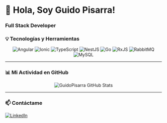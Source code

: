 # 👋 Hola, Soy Guido Pisarra!
### Full Stack Developer

### 💡 Tecnologías y Herramientas
<p align="center">
    <img src="https://img.shields.io/badge/Angular-DD0031?style=for-the-badge&logo=angular&logoColor=white" alt="Angular">
    <img src="https://img.shields.io/badge/Ionic-3880FF?style=for-the-badge&logo=ionic&logoColor=white" alt="Ionic">
    <img src="https://img.shields.io/badge/TypeScript-3178C6?style=for-the-badge&logo=typescript&logoColor=white" alt="TypeScript">
    <img src="https://img.shields.io/badge/NestJS-E0234E?style=for-the-badge&logo=nestjs&logoColor=white" alt="NestJS">
    <img src="https://img.shields.io/badge/Golang-00ADD8?style=for-the-badge&logo=go&logoColor=white" alt="Go">
    <img src="https://img.shields.io/badge/RxJS-B727F4?style=for-the-badge&logo=reactivex&logoColor=white" alt="RxJS">
    <img src="https://img.shields.io/badge/RabbitMQ-FF6600?style=for-the-badge&logo=rabbitmq&logoColor=white" alt="RabbitMQ">
    <img src="https://img.shields.io/badge/MySQL-4479A1?style=for-the-badge&logo=mysql&logoColor=white" alt="MySQL">
</p>

---
### 📊 Mi Actividad en GitHub

<p align="center">
  <img src="https://github-readme-stats.vercel.app/api?username=GuidoPisarra&show_icons=true&theme=vue-dark&hide_title=true&hide_border=true" alt="GuidoPisarra GitHub Stats" />
</p>

---
### 📫 Contáctame

[![LinkedIn](https://img.shields.io/badge/LinkedIn-0077B5?style=for-the-badge&logo=linkedin&logoColor=white)](https://www.linkedin.com/in/pisarraguido-fullstack/)
